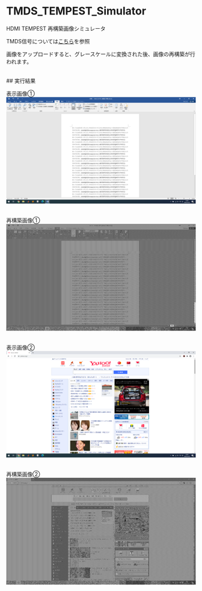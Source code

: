 # TMDS_TEMPEST_Simulator
HDMI TEMPEST 再構築画像シミュレータ

TMDS信号については[こちら](https://github.com/daianjibetu/TMDS_Signal_Simulator)を参照  

画像をアップロードすると、グレースケールに変換された後、画像の再構築が行われます。

<br>
## 実行結果
<br>

表示画像①
<img src="img/1.png"><br><br>

再構築画像①
<img src="img/1_TEMPEST.png"><br><br>

表示画像②
<img src="img/2.png"><br><br>

再構築画像②
<img src="img/2_TEMPEST.png"><br><br>
